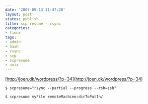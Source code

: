 ```yaml
---
date: '2007-09-13 11:47:28'
layout: post
status: publish
title: scp resume - rsync
categories:
- linux
tags:
- admin
- bash
- rsync
- scp
- scpresume
- unix
---
```


[http://joen.dk/wordpress/?p=34](http://joen.dk/wordpress/?p=34)

    $ scpresume="rsync --partial --progress --rsh=ssh"

    $ scpresume myFile remoteMachine:dirToPutIn/
